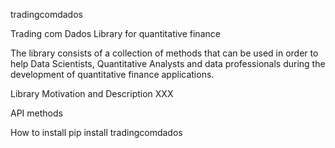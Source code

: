 tradingcomdados

Trading com Dados Library for quantitative finance

The library consists of a collection of methods that can be used in order to help Data Scientists, Quantitative Analysts and data professionals during the development of quantitative finance applications.

Library Motivation and Description
XXX

API methods


How to install
pip install tradingcomdados
